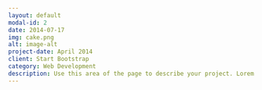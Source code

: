 ```yaml
---
layout: default
modal-id: 2
date: 2014-07-17
img: cake.png
alt: image-alt
project-date: April 2014
client: Start Bootstrap
category: Web Development
description: Use this area of the page to describe your project. Lorem ipsum dolor sit amet, consectetur adipisicing elit. Mollitia neque assumenda ipsam nihil, molestias magnam, recusandae quos quis inventore quisquam velit asperiores, vitae? Reprehenderit soluta, eos quod consequuntur itaque. Nam. "https://www.freepik.es/vector-gratis/fondo-marco-estilo-comic_16380525.htm#fromView=search&page=1&position=0&uuid=220270d2-c833-4891-81cd-f5f3148a55b8">Imagen de freepik
---
```


